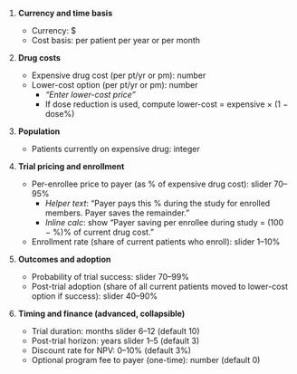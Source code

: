 1. **Currency and time basis**
   - Currency: $
   - Cost basis: per patient per year or per month

2. **Drug costs**
   - Expensive drug cost (per pt/yr or pm): number  
   - Lower-cost option (per pt/yr or pm): number  
     - *“Enter lower-cost price”*  
     - If dose reduction is used, compute lower-cost = expensive × (1 − dose%)

3. **Population**
   - Patients currently on expensive drug: integer

4. **Trial pricing and enrollment**
   - Per-enrollee price to payer (as % of expensive drug cost): slider 70–95%  
     - *Helper text*: “Payer pays this % during the study for enrolled members. Payer saves the remainder.”  
     - *Inline calc*: show “Payer saving per enrollee during study = (100 − %)% of current drug cost.”  
   - Enrollment rate (share of current patients who enroll): slider 1–10%

5. **Outcomes and adoption**
   - Probability of trial success: slider 70–99%  
   - Post-trial adoption (share of all current patients moved to lower-cost option if success): slider 40–90%

6. **Timing and finance (advanced, collapsible)**
   - Trial duration: months slider 6–12 (default 10)  
   - Post-trial horizon: years slider 1–5 (default 3)  
   - Discount rate for NPV: 0–10% (default 3%)  
   - Optional program fee to payer (one-time): number (default 0)
